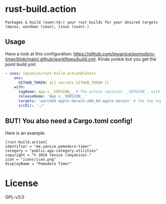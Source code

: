 # rust-build.action

`Packages & build (soon:tm:) your rust builds for your desired targets (macos, windows (soon), linux (soon).)`

## Usage

Have a look at this configuration:
https://github.com/imyanice/pomodoro-timer/blob/main/.github/workflows/build.yml.
Kinda yonkie but you get the point build.yml:

```yaml
- uses: imyanice/rust-build.action@latest
    env:
      GITHUB_TOKEN: ${{ secrets.GITHUB_TOKEN }}
    with:
      tagName: app-v__VERSION__ # The action replaces __VERSION__ with your version.
      releaseName: 'App v__VERSION__'
      targets: 'aarch64-apple-darwin,x86_64-apple-darwin' # the two supported for now
      srcDir: './'
```

## BUT! You also need a Cargo.toml config!

Here is an example:

```
[rust-build.action]
identifier = "me.yanice.pomodoro-timer"
category = "public.app-category.utilities"
copyright = "© 2024 Yanice (imyanice)."
icon = "icons/icon.png"
displayName = "Pomodoro Timer"
```

# License

GPL-v3.0
